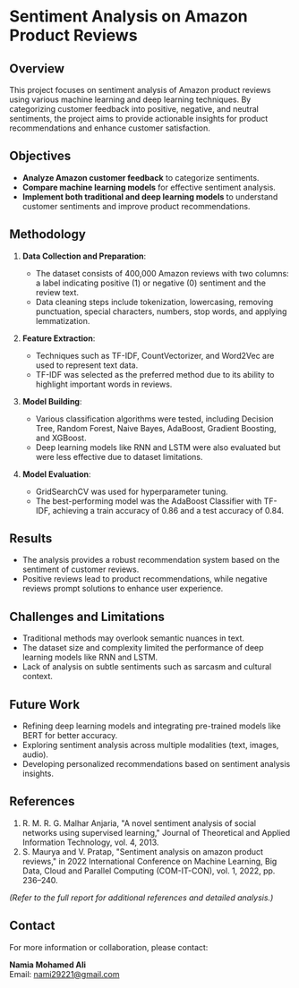 # Sentiment Analysis on Amazon Product Reviews

## Overview

This project focuses on sentiment analysis of Amazon product reviews using various machine learning and deep learning techniques. By categorizing customer feedback into positive, negative, and neutral sentiments, the project aims to provide actionable insights for product recommendations and enhance customer satisfaction.

## Objectives

- **Analyze Amazon customer feedback** to categorize sentiments.
- **Compare machine learning models** for effective sentiment analysis.
- **Implement both traditional and deep learning models** to understand customer sentiments and improve product recommendations.

## Methodology

1. **Data Collection and Preparation**:
   - The dataset consists of 400,000 Amazon reviews with two columns: a label indicating positive (1) or negative (0) sentiment and the review text.
   - Data cleaning steps include tokenization, lowercasing, removing punctuation, special characters, numbers, stop words, and applying lemmatization.

2. **Feature Extraction**:
   - Techniques such as TF-IDF, CountVectorizer, and Word2Vec are used to represent text data.
   - TF-IDF was selected as the preferred method due to its ability to highlight important words in reviews.

3. **Model Building**:
   - Various classification algorithms were tested, including Decision Tree, Random Forest, Naive Bayes, AdaBoost, Gradient Boosting, and XGBoost.
   - Deep learning models like RNN and LSTM were also evaluated but were less effective due to dataset limitations.

4. **Model Evaluation**:
   - GridSearchCV was used for hyperparameter tuning.
   - The best-performing model was the AdaBoost Classifier with TF-IDF, achieving a train accuracy of 0.86 and a test accuracy of 0.84.

## Results

- The analysis provides a robust recommendation system based on the sentiment of customer reviews.
- Positive reviews lead to product recommendations, while negative reviews prompt solutions to enhance user experience.

## Challenges and Limitations

- Traditional methods may overlook semantic nuances in text.
- The dataset size and complexity limited the performance of deep learning models like RNN and LSTM.
- Lack of analysis on subtle sentiments such as sarcasm and cultural context.

## Future Work

- Refining deep learning models and integrating pre-trained models like BERT for better accuracy.
- Exploring sentiment analysis across multiple modalities (text, images, audio).
- Developing personalized recommendations based on sentiment analysis insights.

## References

1. R. M. R. G. Malhar Anjaria, "A novel sentiment analysis of social networks using supervised learning," Journal of Theoretical and Applied Information Technology, vol. 4, 2013.
2. S. Maurya and V. Pratap, "Sentiment analysis on amazon product reviews," in 2022 International Conference on Machine Learning, Big Data, Cloud and Parallel Computing (COM-IT-CON), vol. 1, 2022, pp. 236–240.

*(Refer to the full report for additional references and detailed analysis.)*

## Contact

For more information or collaboration, please contact:

**Namia Mohamed Ali**  
Email: [nami29221@gmail.com](mailto:nami29221@gmail.com)

